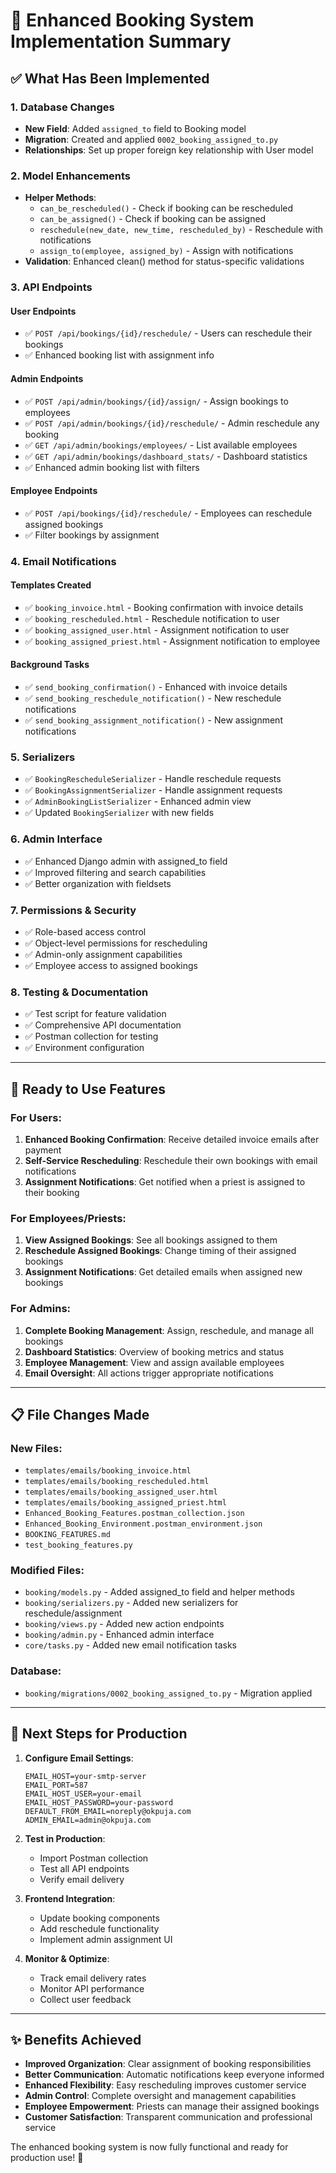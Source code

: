 # 🎉 Enhanced Booking System Implementation Summary

## ✅ What Has Been Implemented

### 1. Database Changes
- **New Field**: Added `assigned_to` field to Booking model
- **Migration**: Created and applied `0002_booking_assigned_to.py`
- **Relationships**: Set up proper foreign key relationship with User model

### 2. Model Enhancements
- **Helper Methods**:
  - `can_be_rescheduled()` - Check if booking can be rescheduled
  - `can_be_assigned()` - Check if booking can be assigned  
  - `reschedule(new_date, new_time, rescheduled_by)` - Reschedule with notifications
  - `assign_to(employee, assigned_by)` - Assign with notifications
- **Validation**: Enhanced clean() method for status-specific validations

### 3. API Endpoints

#### User Endpoints
- ✅ `POST /api/bookings/{id}/reschedule/` - Users can reschedule their bookings
- ✅ Enhanced booking list with assignment info

#### Admin Endpoints  
- ✅ `POST /api/admin/bookings/{id}/assign/` - Assign bookings to employees
- ✅ `POST /api/admin/bookings/{id}/reschedule/` - Admin reschedule any booking
- ✅ `GET /api/admin/bookings/employees/` - List available employees
- ✅ `GET /api/admin/bookings/dashboard_stats/` - Dashboard statistics
- ✅ Enhanced admin booking list with filters

#### Employee Endpoints
- ✅ `POST /api/bookings/{id}/reschedule/` - Employees can reschedule assigned bookings
- ✅ Filter bookings by assignment

### 4. Email Notifications

#### Templates Created
- ✅ `booking_invoice.html` - Booking confirmation with invoice details
- ✅ `booking_rescheduled.html` - Reschedule notification to user
- ✅ `booking_assigned_user.html` - Assignment notification to user
- ✅ `booking_assigned_priest.html` - Assignment notification to employee

#### Background Tasks
- ✅ `send_booking_confirmation()` - Enhanced with invoice details
- ✅ `send_booking_reschedule_notification()` - New reschedule notifications
- ✅ `send_booking_assignment_notification()` - New assignment notifications

### 5. Serializers
- ✅ `BookingRescheduleSerializer` - Handle reschedule requests
- ✅ `BookingAssignmentSerializer` - Handle assignment requests
- ✅ `AdminBookingListSerializer` - Enhanced admin view
- ✅ Updated `BookingSerializer` with new fields

### 6. Admin Interface
- ✅ Enhanced Django admin with assigned_to field
- ✅ Improved filtering and search capabilities
- ✅ Better organization with fieldsets

### 7. Permissions & Security
- ✅ Role-based access control
- ✅ Object-level permissions for rescheduling
- ✅ Admin-only assignment capabilities
- ✅ Employee access to assigned bookings

### 8. Testing & Documentation
- ✅ Test script for feature validation
- ✅ Comprehensive API documentation
- ✅ Postman collection for testing
- ✅ Environment configuration

---

## 🚀 Ready to Use Features

### For Users:
1. **Enhanced Booking Confirmation**: Receive detailed invoice emails after payment
2. **Self-Service Rescheduling**: Reschedule their own bookings with email notifications
3. **Assignment Notifications**: Get notified when a priest is assigned to their booking

### For Employees/Priests:
1. **View Assigned Bookings**: See all bookings assigned to them
2. **Reschedule Assigned Bookings**: Change timing of their assigned bookings
3. **Assignment Notifications**: Get detailed emails when assigned new bookings

### For Admins:
1. **Complete Booking Management**: Assign, reschedule, and manage all bookings
2. **Dashboard Statistics**: Overview of booking metrics and status
3. **Employee Management**: View and assign available employees
4. **Email Oversight**: All actions trigger appropriate notifications

---

## 📋 File Changes Made

### New Files:
- `templates/emails/booking_invoice.html`
- `templates/emails/booking_rescheduled.html`
- `templates/emails/booking_assigned_user.html`
- `templates/emails/booking_assigned_priest.html`
- `Enhanced_Booking_Features.postman_collection.json`
- `Enhanced_Booking_Environment.postman_environment.json`
- `BOOKING_FEATURES.md`
- `test_booking_features.py`

### Modified Files:
- `booking/models.py` - Added assigned_to field and helper methods
- `booking/serializers.py` - Added new serializers for reschedule/assignment
- `booking/views.py` - Added new action endpoints
- `booking/admin.py` - Enhanced admin interface
- `core/tasks.py` - Added new email notification tasks

### Database:
- `booking/migrations/0002_booking_assigned_to.py` - Migration applied

---

## 🔧 Next Steps for Production

1. **Configure Email Settings**:
   ```env
   EMAIL_HOST=your-smtp-server
   EMAIL_PORT=587
   EMAIL_HOST_USER=your-email
   EMAIL_HOST_PASSWORD=your-password
   DEFAULT_FROM_EMAIL=noreply@okpuja.com
   ADMIN_EMAIL=admin@okpuja.com
   ```

2. **Test in Production**:
   - Import Postman collection
   - Test all API endpoints
   - Verify email delivery

3. **Frontend Integration**:
   - Update booking components
   - Add reschedule functionality
   - Implement admin assignment UI

4. **Monitor & Optimize**:
   - Track email delivery rates
   - Monitor API performance
   - Collect user feedback

---

## ✨ Benefits Achieved

- **Improved Organization**: Clear assignment of booking responsibilities
- **Better Communication**: Automatic notifications keep everyone informed
- **Enhanced Flexibility**: Easy rescheduling improves customer service
- **Admin Control**: Complete oversight and management capabilities
- **Employee Empowerment**: Priests can manage their assigned bookings
- **Customer Satisfaction**: Transparent communication and professional service

The enhanced booking system is now fully functional and ready for production use! 🎊
